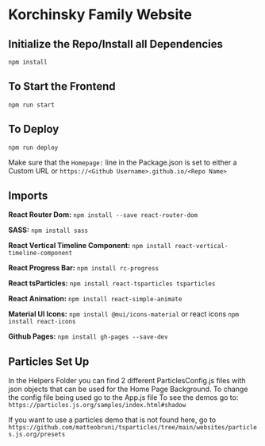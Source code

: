 # Korchinsky Family Website

## Initialize the Repo/Install all Dependencies
```
npm install
```

## To Start the Frontend
```
npm run start
```

## To Deploy
```
npm run deploy
```
Make sure that the `Homepage:` line in the Package.json is set to either a Custom URL or `https://<Github Username>.github.io/<Repo Name>` 

## Imports 

**React Router Dom:** 
`npm install --save react-router-dom`

**SASS:** 
`npm install sass`

**React Vertical Timeline Component:** 
`npm install react-vertical-timeline-component`

**React Progress Bar:** 
`npm install rc-progress`

**React tsParticles:** 
`npm install react-tsparticles tsparticles`

**React Animation:** 
`npm install react-simple-animate`

**Material UI Icons:**
`npm install @mui/icons-material` or react icons `npm install react-icons`

**Github Pages:** 
`npm install gh-pages --save-dev`

## Particles Set Up 

In the Helpers Folder you can find 2 different ParticlesConfig.js files with json objects that can be used for the Home Page Background.
To change the config file being used go to the App.js file 
To see the demos go to:
`https://particles.js.org/samples/index.html#shadow`

If you want to use a particles demo that is not found here, go to 
`https://github.com/matteobruni/tsparticles/tree/main/websites/particles.js.org/presets`
